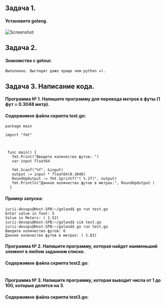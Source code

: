 ## **Задача 1.**
#### Установите golang. 
![Screenshot](7_5_1_.jpg)
## **Задача 2.** 
#### Знакомство с gotour.
```
Выполнено. Выглядит даже проще чем python =). 
```
## Задача 3. Написание кода.
#### Программа № 1. Напишите программу для перевода метров в футы (1 фут = 0.3048 метр).
#### Содержимое файла скрипта test.go:
```
package main

import "fmt"



 func main() {
   fmt.Print("Введите количество футов: ")
   var input float64

   fmt.Scanf("%f", &input)           
   output := input * float64(0.3048) 
   RoundUpOutput := fmt.Sprintf("( %.2f)", output)
   fmt.Println("Данное количество футов в метрах:", RoundUpOutput )
  }
```
#### Пример запуска:
```
iurii-devops@Host-SPB:~/goland$ go run test.go 
Enter value in foot: 5
Value in Meters: ( 1.52)
iurii-devops@Host-SPB:~/goland$ vim test.go 
iurii-devops@Host-SPB:~/goland$ go run test.go 
Введите количество футов: 6
Данное количество футов в метрах: ( 1.83)
```
#### Программа № 2. Напишите программу, которая найдет наименьший элемент в любом заданном списке.
#### Содержимое файла скрипта test2.go:
```

```
#### Программа № 3. Напишите программу, которая выводит числа от 1 до 100, которые делятся на 3. 
#### Содержимое файла скрипта test3.go:
```

```
